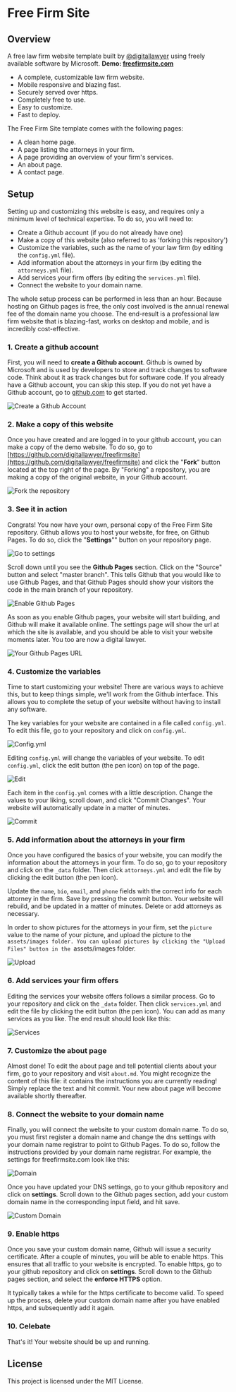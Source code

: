 # Free Firm Site

## Overview

A free law firm website template built by [@digitallawyer](https://www.twitter.com/digitallawyer) using freely available software by Microsoft. **Demo: [freefirmsite.com](https://www.freefirmsite.com)**

* A complete, customizable law firm website.
* Mobile responsive and blazing fast.
* Securely served over https.
* Completely free to use.
* Easy to customize.
* Fast to deploy.

The Free Firm Site template comes with the following pages:

* A clean home page.
* A page listing the attorneys in your firm.
* A page providing an overview of your firm's services.
* An about page.
* A contact page.

## Setup

Setting up and customizing this website is easy, and requires only a minimum level of technical expertise. To do so, you will need to:

* Create a Github account (if you do not already have one)
* Make a copy of this website (also referred to as 'forking this repository')
* Customize the variables, such as the name of your law firm (by editing the `config.yml` file).
* Add information about the attorneys in your firm (by editing the `attorneys.yml` file).
* Add services your firm offers (by editing the `services.yml` file).
* Connect the website to your domain name.

The whole setup process can be performed in less than an hour. Because hosting on Github pages is free, the only cost involved is the annual renewal fee of the domain name you choose. The end-result is a professional law firm website that is blazing-fast, works on desktop and mobile, and is incredibly cost-effective.

### 1. Create a github account

First, you will need to **create a Github account**. Github is owned by Microsoft and is used by developers to store and track changes to software code. Think about it as track changes but for software code. If you already have a Github account, you can skip this step. If you do not yet have a Github account, go to [github.com](https://www.github.com) to get started.

![Create a Github Account](assets/images/rm1.png "Create a Github Account")

### 2. Make a copy of this website

Once you have created and are logged in to your github account, you can make a copy of the demo website. To do so, go to [https://github.com/digitallawyer/freefirmsite](https://github.com/digitallawyer/freefirmsite) and click the "**Fork**" button located at the top right of the page. By "Forking" a repository, you are making a copy of the original website, in your Github account. 

![Fork the repository](assets/images/rm2.png "Fork the repository")

### 3. See it in action

Congrats! You now have your own, personal copy of the Free Firm Site repository. Github allows you to host your website, for free, on Github Pages. To do so, click the "**Settings**"" button on your repository page.

![Go to settings](assets/images/rm3.png "Go to settings")

Scroll down until you see the **Github Pages** section. Click on the "Source" button and select "master branch". This tells Github that you would like to use Github Pages, and that Github Pages should show your visitors the code in the main branch of your repository.

![Enable Github Pages](assets/images/rm4.png "Enable Github Pages")

As soon as you enable Github pages, your website will start building, and Github will make it available online. The settings page will show the url at which the site is available, and you should be able to visit your website moments later. You too are now a digital lawyer.

![Your Github Pages URL](assets/images/rm5.png "Your Github Pages URL")

### 4. Customize the variables

Time to start customizing your website! There are various ways to achieve this, but to keep things simple, we'll work from the Github interface. This allows you to complete the setup of your website without having to install any software.

The key variables for your website are contained in a file called `config.yml`. To edit this file, go to your repository and click on `config.yml`.

![Config.yml](assets/images/rm6.png "Config.yml")

Editing `config.yml` will change the variables of your website. To edit `config.yml`, click the edit button (the pen icon) on top of the page.

![Edit](assets/images/rm7.png "Edit")

Each item in the `config.yml` comes with a little description. Change the values to your liking, scroll down, and click "Commit Changes". Your website will automatically update in a matter of minutes.

![Commit](assets/images/rm8.png "Commit")

### 5. Add information about the attorneys in your firm

Once you have configured the basics of your website, you can modify the information about the attorneys in your firm. To do so, go to your repository and click on the `_data` folder. Then click `attorneys.yml` and edit the file by clicking the edit button (the pen icon).

Update the `name`, `bio`, `email`, and `phone` fields with the correct info for each attorney in the firm. Save by pressing the commit button. Your website will rebuild, and be updated in a matter of minutes. Delete or add attorneys as necessary.

In order to show pictures for the attorneys in your firm, set the `picture` value to the name of your picture, and upload the picture to the `assets/images folder. You can upload pictures by clicking the "Upload Files" button in the `assets/images folder.

![Upload](assets/images/rm9.png "Upload")

### 6. Add services your firm offers

Editing the services your website offers follows a similar process. Go to your repository and click on the `_data` folder. Then click `services.yml` and edit the file by clicking the edit button (the pen icon). You can add as many services as you like. The end result should look like this:

![Services](assets/images/rm10.png "Services")

### 7. Customize the about page

Almost done! To edit the about page and tell potential clients about your firm, go to your repository and visit `about.md`. You might recognize the content of this file: it contains the instructions you are currently reading! Simply replace the text and hit commit. Your new about page will become available shortly thereafter.

### 8. Connect the website to your domain name

Finally, you will connect the website to your custom domain name. To do so, you must first register a domain name and change the dns settings with your domain name registrar to point to Github Pages. To do so, follow the instructions provided by your domain name registrar. For example, the settings for freefirmsite.com look like this: 

![Domain](assets/images/rm11.png "Domain")

Once you have updated your DNS settings, go to your github repository and click on **settings**. Scroll down to the Github pages section, add your custom domain name in the corresponding input field, and hit save.

![Custom Domain](assets/images/rm12.png "Custom Domain")

### 9. Enable https

Once you save your custom domain name, Github will issue a security certificate. After a couple of minutes, you will be able to enable https. This ensures that all traffic to your website is encrypted. To enable https, go to your github repository and click on **settings**. Scroll down to the Github pages section, and select the **enforce HTTPS** option. 

It typically takes a while for the https certificate to become valid. To speed up the process, delete your custom domain name after you have enabled https, and subsequently add it again.

### 10. Celebate

That's it! Your website should be up and running. 

## License

This project is licensed under the MIT License.
